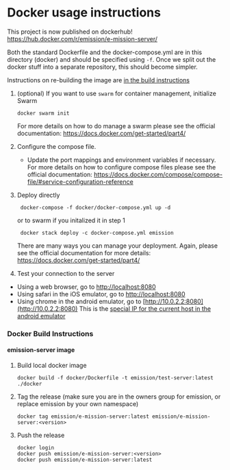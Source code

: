 # Docker usage instructions
This project is now published on dockerhub!
https://hub.docker.com/r/emission/e-mission-server/

Both the standard Dockerfile and the docker-compose.yml are in this directory (docker) and should be specified using `-f`. Once we split out the docker stuff into a separate repository, this should become simpler.

Instructions on re-building the image are [in the build instructions](#Docker_Build_Instructions)

1. (optional) If you want to use `swarm` for container management, initialize Swarm
    ```
   docker swarm init 
   ``` 
   For more details on how to do manage a swarm please see the official documentation: https://docs.docker.com/get-started/part4/ 


2. Configure the compose file. 
    * Update the port mappings and environment variables if necessary. 
    For more details on how to configure compose files please see the official documentation: https://docs.docker.com/compose/compose-file/#service-configuration-reference 

3. Deploy directly

   ```
    docker-compose -f docker/docker-compose.yml up -d
   ```

    or to swarm if you initalized it in step 1

   ```
    docker stack deploy -c docker-compose.yml emission
   ```
   There are many ways you can manage your deployment. Again, please see the official documentation for more details: https://docs.docker.com/get-started/part4/

4. Test your connection to the server
  * Using a web browser, go to [http://localhost:8080](http://localhost:8080)
  * Using safari in the iOS emulator, go to [http://localhost:8080](http://localhost:8080)
  * Using chrome in the android emulator, go to [http://10.0.2.2:8080](http://10.0.2.2:8080) 
    This is the [special IP for the current host in the android emulator](https://developer.android.com/tools/devices/emulator.html#networkaddresses)

### Docker Build Instructions
#### emission-server image

1. Build local docker image

   ```
   docker build -f docker/Dockerfile -t emission/test-server:latest ./docker
   ```

1. Tag the release (make sure you are in the owners group for emission, or
    replace emission by your own namespace)

   ```
   docker tag emission/e-mission-server:latest emission/e-mission-server:<version>
   ```
   
1. Push the release 

   ```
   docker login
   docker push emission/e-mission-server:<version>
   docker push emission/e-mission-server:latest
   ```

